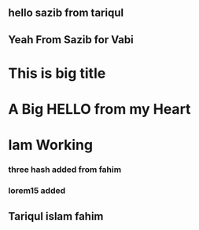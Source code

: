## hello sazib  from tariqul
## Yeah From Sazib for Vabi

# This is big title 

# A Big HELLO from my Heart 


# Iam Working

### three hash added from fahim

### lorem15 added


## Tariqul islam fahim
